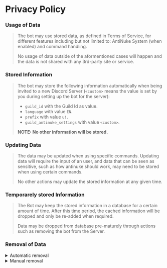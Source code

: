# Privacy Policy

### Usage of Data

> The bot may use stored data, as defined in Terms of Service, for different features including but not limited to: AntiNuke System (when enabled) and command handling.
> 
> No usage of data outside of the aformentioned cases will happen and the data is not shared with any 3rd-party site or service.

### Stored Information

> The bot may store the following information automatically when being invited to a new Discord Server (`<custom>` means the value is set by you during setting up the bot for the server):
> 
> - `guild_id` with the Guild Id as value.
> - `language` with value `EN`.
> - `prefix` with value `u!`.
> - `guild_antinuke_settings` with value `<custom>`.
> 
> **NOTE: No other information will be stored.**

### Updating Data

> The data may be updated when using specific commands.
> Updating data will require the input of an user, and data that can be seen as sensitive, such as how antinuke should work, may need to be stored when using certain commands.
> 
> No other actions may update the stored information at any given time.

### Temporarely stored Information

> The Bot may keep the stored information in a database for a certain amount of time.
> After this time period, the cached information will be dropped and only be re-added when required.
> 
> Data may be dropped from database pre-maturely through actions such as removing the bot from the Server.

### Removal of Data

<details>
  <summary>Automatic removal</summary>
  
  Stored Data can be removed automatically through means of removing the bot from a Guild. This can be achieved by either kicking or banning the bot from the server. Re-inviting the bot will add the same default values, as mentioned above, back to the bot's database.
</details>

<details>
  <summary>Manual removal</summary>
  
  Manual removal of the data can be requested through email at devinsane.79@gmail.com or at our [Discord Server](https://discord.gg/sGjrd49eMK).
  For security reasons we will ask you to provide us with proof of ownership of the server, that you wish the data to be removed of. Only a server owner may request manual removal of data and requesting it will result in the bot being removed from the server, if still present on it.
</details>
